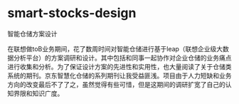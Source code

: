 # smart-stocks-design
智能仓储方案设计

在联想做toB业务期间，花了数周时间对智能仓储进行基于leap（联想企业级大数据分析平台）的方案调研和设计。其中包括和同事一起协作对企业仓储的业务痛点进行收集和分析。为了保证设计方案的先进性和实用性，也大量阅读了关于仓储类系统的期刊。京东智慧化仓储的系列期刊让我受益匪浅。项目由于人力短缺和业务方向的改变最后不了了之，虽然觉得有些可惜，但是这期间的调研扩宽了自己的认知界限和知识广度。
